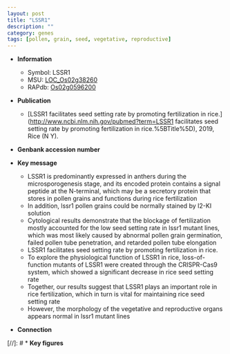 ```yaml
---
layout: post
title: "LSSR1"
description: ""
category: genes
tags: [pollen, grain, seed, vegetative, reproductive]
---
```


* **Information**  
    + Symbol: LSSR1  
    + MSU: [LOC_Os02g38260](http://rice.uga.edu/cgi-bin/ORF_infopage.cgi?orf=LOC_Os02g38260)  
    + RAPdb: [Os02g0596200](http://rapdb.dna.affrc.go.jp/viewer/gbrowse_details/irgsp1?name=Os02g0596200)  

* **Publication**  
    + [LSSR1 facilitates seed setting rate by promoting fertilization in rice.](http://www.ncbi.nlm.nih.gov/pubmed?term=LSSR1 facilitates seed setting rate by promoting fertilization in rice.%5BTitle%5D), 2019, Rice (N Y).

* **Genbank accession number**  

* **Key message**  
    + LSSR1 is predominantly expressed in anthers during the microsporogenesis stage, and its encoded protein contains a signal peptide at the N-terminal, which may be a secretory protein that stores in pollen grains and functions during rice fertilization
    + In addition, lssr1 pollen grains could be normally stained by I2-KI solution
    + Cytological results demonstrate that the blockage of fertilization mostly accounted for the low seed setting rate in lssr1 mutant lines, which was most likely caused by abnormal pollen grain germination, failed pollen tube penetration, and retarded pollen tube elongation
    + LSSR1 facilitates seed setting rate by promoting fertilization in rice.
    + To explore the physiological function of LSSR1 in rice, loss-of-function mutants of LSSR1 were created through the CRISPR-Cas9 system, which showed a significant decrease in rice seed setting rate
    + Together, our results suggest that LSSR1 plays an important role in rice fertilization, which in turn is vital for maintaining rice seed setting rate
    + However, the morphology of the vegetative and reproductive organs appears normal in lssr1 mutant lines

* **Connection**  

[//]: # * **Key figures**  


